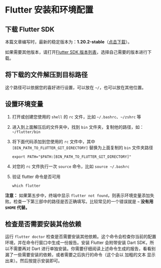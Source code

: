 # Flutter 安装和环境配置

## 下载 Flutter SDK

本篇文章编写时，最新的稳定版本为：**1.20.2-stable**（[点击下载](https://storage.flutter-io.cn/flutter_infra/releases/stable/macos/flutter_macos_1.20.2-stable.zip)）。

如果需要其他版本，请打开[Flutter SDK 版本列表](https://flutter.cn/docs/development/tools/sdk/releases?tab=macos)，选择自己需要的版本进行下载。

## 将下载的文件解压到目标路径

这个路径可以依据您的喜好进行设置，可以放在 `~/`，也可以放在其他位置。

## 设置环境变量

1. 打开或创建您使用的 `shell` 的 `rc` 文件，比如 `~/.bashrc`、`~/zshrc` 等
2. 进入到上面解压后的文件夹中，找到 `bin` 文件夹，复制他的路径，如：`~/flutter/bin`
3. 将下面代码添加到您使用的 `rc` 文件中，其中 `[BIN_PATH_TO_FLUTTER_GIT_DIRECTORY]` 替换为上面复制的 `bin` 文件夹路径

   ```shell
   export PATH="$PATH:[BIN_PATH_TO_FLUTTER_GIT_DIRECTORY]"
   ```

4. 对您的 `rc` 文件执行一次 `source` 命令，比如 `source ~/.bashrc`
5. 验证 flutter 命令是否可用

   ```shell
   which flutter
   ```

**注意：** 如果第五步中，终端中显示 `flutter not found`，则表示环境变量添加失败。检查一下第三部中的路径是否正确填写。比较常见的一个错误就是 **`~` 没有用 `$HOME` 代替。**

## 检查是否需要安装其他依赖

运行 `flutter doctor` 检查是否需要安装其他依赖。这个命令会检查你当前的配置环境，并在命令行窗口中生成一份报告。安装 Flutter 会附带安装 Dart SDK，所以不需要再对 Dart 进行单独安装。你需要仔细阅读上述命令生成的报告，看看别漏了一些需要安装的依赖，或者需要之后执行的命令（这个会以 加粗的文本 显示出来）。然后按提示安装即可。
